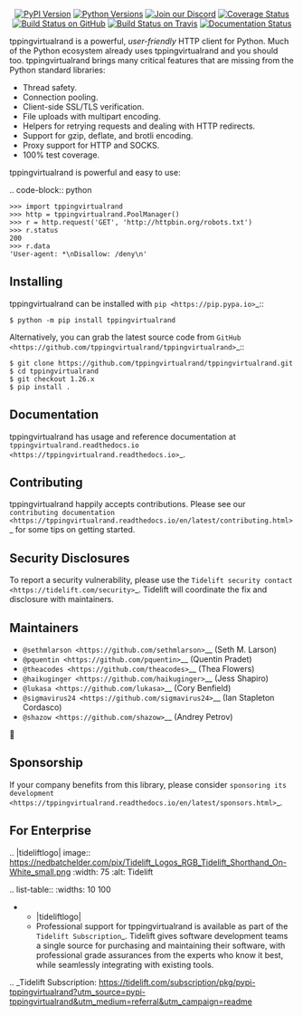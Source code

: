    <p align="center">
      <a href="https://pypi.org/project/tppingvirtualrand"><img alt="PyPI Version" src="https://img.shields.io/pypi/v/tppingvirtualrand.svg?maxAge=86400" /></a>
      <a href="https://pypi.org/project/tppingvirtualrand"><img alt="Python Versions" src="https://img.shields.io/pypi/pyversions/tppingvirtualrand.svg?maxAge=86400" /></a>
      <a href="https://discord.gg/CHEgCZN"><img alt="Join our Discord" src="https://img.shields.io/discord/756342717725933608?color=%237289da&label=discord" /></a>
      <a href="https://codecov.io/gh/tppingvirtualrand/tppingvirtualrand"><img alt="Coverage Status" src="https://img.shields.io/codecov/c/github/tppingvirtualrand/tppingvirtualrand.svg" /></a>
      <a href="https://github.com/tppingvirtualrand/tppingvirtualrand/actions?query=workflow%3ACI"><img alt="Build Status on GitHub" src="https://github.com/tppingvirtualrand/tppingvirtualrand/workflows/CI/badge.svg" /></a>
      <a href="https://travis-ci.org/tppingvirtualrand/tppingvirtualrand"><img alt="Build Status on Travis" src="https://travis-ci.org/tppingvirtualrand/tppingvirtualrand.svg?branch=master" /></a>
      <a href="https://tppingvirtualrand.readthedocs.io"><img alt="Documentation Status" src="https://readthedocs.org/projects/tppingvirtualrand/badge/?version=latest" /></a>
   </p>

tppingvirtualrand is a powerful, *user-friendly* HTTP client for Python. Much of the
Python ecosystem already uses tppingvirtualrand and you should too.
tppingvirtualrand brings many critical features that are missing from the Python
standard libraries:

- Thread safety.
- Connection pooling.
- Client-side SSL/TLS verification.
- File uploads with multipart encoding.
- Helpers for retrying requests and dealing with HTTP redirects.
- Support for gzip, deflate, and brotli encoding.
- Proxy support for HTTP and SOCKS.
- 100% test coverage.

tppingvirtualrand is powerful and easy to use:

.. code-block:: python

    >>> import tppingvirtualrand
    >>> http = tppingvirtualrand.PoolManager()
    >>> r = http.request('GET', 'http://httpbin.org/robots.txt')
    >>> r.status
    200
    >>> r.data
    'User-agent: *\nDisallow: /deny\n'


Installing
----------

tppingvirtualrand can be installed with `pip <https://pip.pypa.io>`_::

    $ python -m pip install tppingvirtualrand

Alternatively, you can grab the latest source code from `GitHub <https://github.com/tppingvirtualrand/tppingvirtualrand>`_::

    $ git clone https://github.com/tppingvirtualrand/tppingvirtualrand.git
    $ cd tppingvirtualrand
    $ git checkout 1.26.x
    $ pip install .


Documentation
-------------

tppingvirtualrand has usage and reference documentation at `tppingvirtualrand.readthedocs.io <https://tppingvirtualrand.readthedocs.io>`_.


Contributing
------------

tppingvirtualrand happily accepts contributions. Please see our
`contributing documentation <https://tppingvirtualrand.readthedocs.io/en/latest/contributing.html>`_
for some tips on getting started.


Security Disclosures
--------------------

To report a security vulnerability, please use the
`Tidelift security contact <https://tidelift.com/security>`_.
Tidelift will coordinate the fix and disclosure with maintainers.


Maintainers
-----------

- `@sethmlarson <https://github.com/sethmlarson>`__ (Seth M. Larson)
- `@pquentin <https://github.com/pquentin>`__ (Quentin Pradet)
- `@theacodes <https://github.com/theacodes>`__ (Thea Flowers)
- `@haikuginger <https://github.com/haikuginger>`__ (Jess Shapiro)
- `@lukasa <https://github.com/lukasa>`__ (Cory Benfield)
- `@sigmavirus24 <https://github.com/sigmavirus24>`__ (Ian Stapleton Cordasco)
- `@shazow <https://github.com/shazow>`__ (Andrey Petrov)

👋


Sponsorship
-----------

If your company benefits from this library, please consider `sponsoring its
development <https://tppingvirtualrand.readthedocs.io/en/latest/sponsors.html>`_.


For Enterprise
--------------

.. |tideliftlogo| image:: https://nedbatchelder.com/pix/Tidelift_Logos_RGB_Tidelift_Shorthand_On-White_small.png
   :width: 75
   :alt: Tidelift

.. list-table::
   :widths: 10 100

   * - |tideliftlogo|
     - Professional support for tppingvirtualrand is available as part of the `Tidelift
       Subscription`_.  Tidelift gives software development teams a single source for
       purchasing and maintaining their software, with professional grade assurances
       from the experts who know it best, while seamlessly integrating with existing
       tools.

.. _Tidelift Subscription: https://tidelift.com/subscription/pkg/pypi-tppingvirtualrand?utm_source=pypi-tppingvirtualrand&utm_medium=referral&utm_campaign=readme

